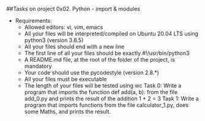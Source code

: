 ##Tasks on oroject 0x02. Python - import & modules
- Requirements: 
	- Allowed editors: vi, vim, emacs
	- All your files will be interpreted/compiled on Ubuntu 20.04 LTS using python3 (version 3.8.5)
	- All your files should end with a new line
	- The first line of all your files should be exactly #!/usr/bin/python3
	- A README.md file, at the root of the folder of the project, is mandatory
	- Your code should use the pycodestyle (version 2.8.\*)
	- All your files must be executable
	- The length of your files will be tested using wc
Task 0: Write a program that imports the function def add(a, b): from the file add_0.py and prints the result of the addition 1 + 2 = 3
Task 1: Write a program that imports functions from the file calculator_1.py, does some Maths, and prints the result.
